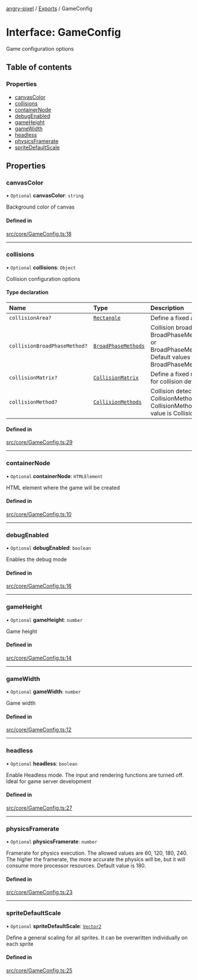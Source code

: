 [angry-pixel](../README.md) / [Exports](../modules.md) / GameConfig

# Interface: GameConfig

Game configuration options

## Table of contents

### Properties

- [canvasColor](GameConfig.md#canvascolor)
- [collisions](GameConfig.md#collisions)
- [containerNode](GameConfig.md#containernode)
- [debugEnabled](GameConfig.md#debugenabled)
- [gameHeight](GameConfig.md#gameheight)
- [gameWidth](GameConfig.md#gamewidth)
- [headless](GameConfig.md#headless)
- [physicsFramerate](GameConfig.md#physicsframerate)
- [spriteDefaultScale](GameConfig.md#spritedefaultscale)

## Properties

### canvasColor

• `Optional` **canvasColor**: `string`

Background color of canvas

#### Defined in

[src/core/GameConfig.ts:18](https://github.com/angry-pixel-studio/angry-pixel-engine/blob/2e7a4eb/src/core/GameConfig.ts#L18)

___

### collisions

• `Optional` **collisions**: `Object`

Collision configuration options

#### Type declaration

| Name | Type | Description |
| :------ | :------ | :------ |
| `collisionArea?` | [`Rectangle`](../classes/Rectangle.md) | Define a fixed area |
| `collisionBroadPhaseMethod?` | [`BroadPhaseMethods`](../enums/BroadPhaseMethods.md) | Collision broad phase method: BroadPhaseMethods.QuadTree or BroadPhaseMethods.SpartialGrid. Default values is BroadPhaseMethods.SpartialGrid |
| `collisionMatrix?` | [`CollisionMatrix`](../modules.md#collisionmatrix) | Define a fixed rectangular area for collision detection |
| `collisionMethod?` | [`CollisionMethods`](../enums/CollisionMethods.md) | Collision detection method: CollisionMethods.SAT or CollisionMethods.ABB. Default value is CollisionMethods.SAT |

#### Defined in

[src/core/GameConfig.ts:29](https://github.com/angry-pixel-studio/angry-pixel-engine/blob/2e7a4eb/src/core/GameConfig.ts#L29)

___

### containerNode

• `Optional` **containerNode**: `HTMLElement`

HTML element where the game will be created

#### Defined in

[src/core/GameConfig.ts:10](https://github.com/angry-pixel-studio/angry-pixel-engine/blob/2e7a4eb/src/core/GameConfig.ts#L10)

___

### debugEnabled

• `Optional` **debugEnabled**: `boolean`

Enables the debug mode

#### Defined in

[src/core/GameConfig.ts:16](https://github.com/angry-pixel-studio/angry-pixel-engine/blob/2e7a4eb/src/core/GameConfig.ts#L16)

___

### gameHeight

• `Optional` **gameHeight**: `number`

Game height

#### Defined in

[src/core/GameConfig.ts:14](https://github.com/angry-pixel-studio/angry-pixel-engine/blob/2e7a4eb/src/core/GameConfig.ts#L14)

___

### gameWidth

• `Optional` **gameWidth**: `number`

Game width

#### Defined in

[src/core/GameConfig.ts:12](https://github.com/angry-pixel-studio/angry-pixel-engine/blob/2e7a4eb/src/core/GameConfig.ts#L12)

___

### headless

• `Optional` **headless**: `boolean`

Enable Headless mode. The input and rendering functions are turned off. Ideal for game server development

#### Defined in

[src/core/GameConfig.ts:27](https://github.com/angry-pixel-studio/angry-pixel-engine/blob/2e7a4eb/src/core/GameConfig.ts#L27)

___

### physicsFramerate

• `Optional` **physicsFramerate**: `number`

Framerate for physics execution. The allowed values are 60, 120, 180, 240.
The higher the framerate, the more accurate the physics will be, but it will consume more processor resources.
Default value is 180.

#### Defined in

[src/core/GameConfig.ts:23](https://github.com/angry-pixel-studio/angry-pixel-engine/blob/2e7a4eb/src/core/GameConfig.ts#L23)

___

### spriteDefaultScale

• `Optional` **spriteDefaultScale**: [`Vector2`](../classes/Vector2.md)

Define a general scaling for all sprites. It can be overwritten individually on each sprite

#### Defined in

[src/core/GameConfig.ts:25](https://github.com/angry-pixel-studio/angry-pixel-engine/blob/2e7a4eb/src/core/GameConfig.ts#L25)
